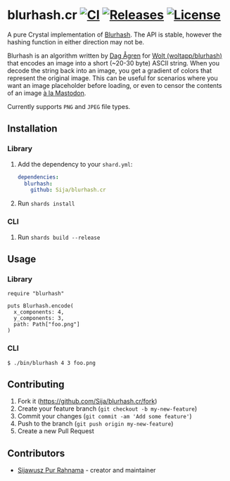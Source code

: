 # blurhash.cr [![CI](https://github.com/Sija/blurhash.cr/actions/workflows/ci.yml/badge.svg)](https://github.com/Sija/blurhash.cr/actions/workflows/ci.yml) [![Releases](https://img.shields.io/github/release/Sija/blurhash.cr.svg)](https://github.com/Sija/blurhash.cr/releases) [![License](https://img.shields.io/github/license/Sija/blurhash.cr.svg)](https://github.com/Sija/blurhash.cr/blob/master/LICENSE)

A pure Crystal implementation of [Blurhash](https://github.com/woltapp/blurhash). The API is stable, however the hashing function in either direction may not be.

Blurhash is an algorithm written by [Dag Ågren](https://github.com/DagAgren) for [Wolt (woltapp/blurhash)](https://github.com/woltapp/blurhash) that encodes an image into a short (~20-30 byte) ASCII string. When you decode the string back into an image, you get a gradient of colors that represent the original image. This can be useful for scenarios where you want an image placeholder before loading, or even to censor the contents of an image [à la Mastodon](https://blog.joinmastodon.org/2019/05/improving-support-for-adult-content-on-mastodon/).

Currently supports `PNG` and `JPEG` file types.

## Installation

### Library

1. Add the dependency to your `shard.yml`:

   ```yaml
   dependencies:
     blurhash:
       github: Sija/blurhash.cr
   ```

2. Run `shards install`

### CLI

1. Run `shards build --release`

## Usage

### Library

```crystal
require "blurhash"

puts Blurhash.encode(
  x_components: 4,
  y_components: 3,
  path: Path["foo.png"]
)
```

### CLI

```console
$ ./bin/blurhash 4 3 foo.png
```

## Contributing

1. Fork it (<https://github.com/Sija/blurhash.cr/fork>)
2. Create your feature branch (`git checkout -b my-new-feature`)
3. Commit your changes (`git commit -am 'Add some feature'`)
4. Push to the branch (`git push origin my-new-feature`)
5. Create a new Pull Request

## Contributors

- [Sijawusz Pur Rahnama](https://github.com/Sija) - creator and maintainer
